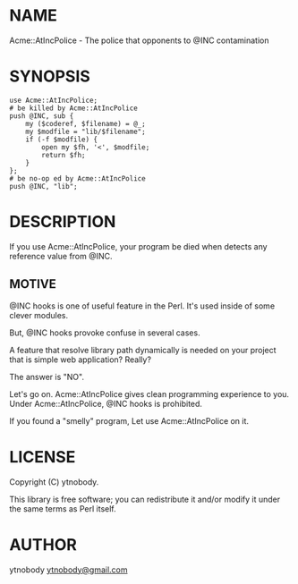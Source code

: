 # NAME

Acme::AtIncPolice - The police that opponents to @INC contamination

# SYNOPSIS

    use Acme::AtIncPolice;
    # be killed by Acme::AtIncPolice
    push @INC, sub {
        my ($coderef, $filename) = @_;
        my $modfile = "lib/$filename";
        if (-f $modfile) {
            open my $fh, '<', $modfile;
            return $fh;
        }
    };
    # be no-op ed by Acme::AtIncPolice
    push @INC, "lib";

# DESCRIPTION

If you use Acme::AtIncPolice, your program be died when detects any reference value from @INC.

## MOTIVE

@INC hooks is one of useful feature in the Perl. It's used inside of some clever modules.

But, @INC hooks provoke confuse in several cases. 

A feature that resolve library path dynamically is needed on your project that is simple web application? Really? 

The answer is "NO".

Let's go on. Acme::AtIncPolice gives clean programming experience to you. Under Acme::AtIncPolice, @INC hooks is prohibited.

If you found a "smelly" program, Let use Acme::AtIncPolice on it.

# LICENSE

Copyright (C) ytnobody.

This library is free software; you can redistribute it and/or modify
it under the same terms as Perl itself.

# AUTHOR

ytnobody <ytnobody@gmail.com>
